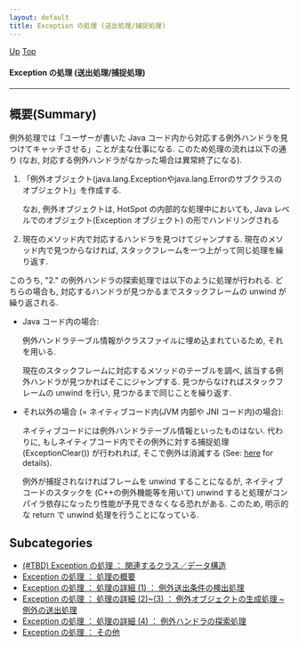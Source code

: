 ```yaml
---
layout: default
title: Exception の処理 (送出処理/捕捉処理) 
---
```

[Up](no1S0Auo49.html) [Top](../index.html)

#### Exception の処理 (送出処理/捕捉処理) 

--- 
## 概要(Summary)
例外処理では「ユーザーが書いた Java コード内から対応する例外ハンドラを見つけてキャッチさせる」ことが主な仕事になる.
このため処理の流れは以下の通り
(なお, 対応する例外ハンドラがなかった場合は異常終了になる).

  1. 「例外オブジェクト(java.lang.Exceptionやjava.lang.Errorのサブクラスのオブジェクト)」を作成する.

     なお, 例外オブジェクトは, HotSpot の内部的な処理中においても, Java レベルでのオブジェクト(Exception オブジェクト) の形でハンドリングされる

  2. 現在のメソッド内で対応するハンドラを見つけてジャンプする.
     現在のメソッド内で見つからなければ, スタックフレームを一つ上がって同じ処理を繰り返す.

このうち, "2." の例外ハンドラの探索処理では以下のように処理が行われる.
どちらの場合も, 対応するハンドラが見つかるまでスタックフレームの unwind が繰り返される.

  * Java コード内の場合:

    例外ハンドラテーブル情報がクラスファイルに埋め込まれているため, それを用いる.

    現在のスタックフレームに対応するメソッドのテーブルを調べ, 
    該当する例外ハンドラが見つかればそこにジャンプする.
    見つからなければスタックフレームの unwind を行い, 見つかるまで同じことを繰り返す.

  * それ以外の場合 (= ネイティブコード内(JVM 内部や JNI コード内)の場合):

    ネイティブコードには例外ハンドラテーブル情報といったものはない.
    代わりに, もしネイティブコード内でその例外に対する捕捉処理 (ExceptionClear()) が行われれば, そこで例外は消滅する (See: [here](nok1NPdCrM.html) for details).

    例外が捕捉されなければフレームを unwind することになるが,
    ネイティブコードのスタックを (C++の例外機能等を用いて) unwind すると処理がコンパイラ依存になったり性能が予見できなくなる恐れがある.
    このため, 明示的な return で unwind 処理を行うことになっている.



## Subcategories
* [(#TBD) Exception の処理 ： 関連するクラス／データ構造](noTA5Fwk10.html)
* [Exception の処理 ： 処理の概要](nogMJcsk14.html)
* [Exception の処理 ： 処理の詳細 (1) ： 例外送出条件の検出処理](noGGgR6UDC.html)
* [Exception の処理 ： 処理の詳細 (2)~(3) ： 例外オブジェクトの生成処理 ~ 例外の送出処理](noHNONT0aT.html)
* [Exception の処理 ： 処理の詳細 (4) ： 例外ハンドラの探索処理](noAJsAY6Zl.html)
* [Exception の処理 ： その他](noZknaL7f-.html)



